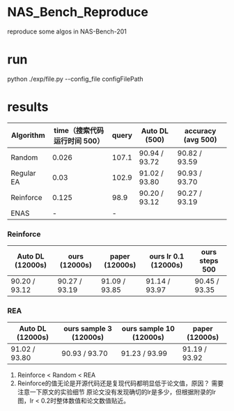 # NAS_Bench_Reproduce
reproduce some algos in NAS-Bench-201

# run
python ./exp/file.py --config_file configFilePath

# results
| Algorithm      | time（搜索代码运行时间 500） | query | Auto DL (500) | accuracy (avg 500) |
| ----------- | ----------- | ----------- | ----------- | ----------- |
| Random      |  0.026  | 107.1 | 90.94 / 93.72 | 90.82 / 93.59 |
| Regular EA   |  0.03   | 102.9 | 91.02 / 93.80 | 90.93 / 93.70 |
| Reinforce |  0.125  | 98.9 | 90.20 / 93.12 | 90.27 / 93.19 |
| ENAS | - | - |

### Reinforce
| Auto DL (12000s)|  ours (12000s) | paper (12000s) | ours lr 0.1 (12000s) | ours steps 500 |
| ----------- | ----------- | ----------- | ----------- | ----------- |
| 90.20 / 93.12  |  90.27 / 93.19  |  91.09 / 93.85 | 91.14 / 93.97 | 90.45 / 93.35 |

### REA
| Auto DL (12000s)|  ours sample 3 (12000s) | ours sample 10 (12000s) | paper (12000s) |
| ----------- | ----------- | ----------- | ----------- |
| 91.02 / 93.80  |  90.93 / 93.70  | 91.23 / 93.99 | 91.19 / 93.92 |

1. Reinforce < Random < REA
2. Reinforce的值无论是开源代码还是复现代码都明显低于论文值，原因？ 需要注意一下原文的实验细节
   原论文没有发现确切的lr是多少，但根据附录的lr图，lr < 0.2时整体数值和论文数值贴近。
